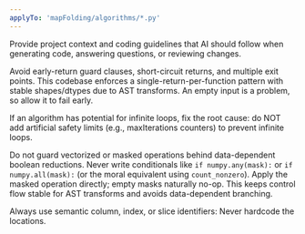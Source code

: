 ```yaml
---
applyTo: 'mapFolding/algorithms/*.py'
---
```

Provide project context and coding guidelines that AI should follow when generating code, answering questions, or reviewing changes.

Avoid early-return guard clauses, short-circuit returns, and multiple exit points. This codebase enforces a
single-return-per-function pattern with stable shapes/dtypes due to AST transforms. An empty input is a problem, so allow it to
fail early.

If an algorithm has potential for infinite loops, fix the root cause: do NOT add artificial safety limits (e.g., maxIterations
counters) to prevent infinite loops.

Do not guard vectorized or masked operations behind data-dependent boolean reductions. Never write conditionals like
`if numpy.any(mask):` or `if numpy.all(mask):` (or the moral equivalent using `count_nonzero`). Apply the masked operation
directly; empty masks naturally no-op. This keeps control flow stable for AST transforms and avoids data-dependent branching.

Always use semantic column, index, or slice identifiers: Never hardcode the locations.
